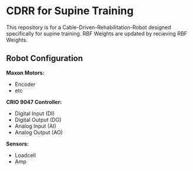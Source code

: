 # CDRR for Supine Training

This repository is for a Cable-Driven-Rehabilitation-Robot designed specifically for supine training. RBF Weights are updated by recieving RBF Weights.

## Robot Configuration

**Maxon Motors:**
- Encoder
- etc

**CRIO 9047 Controller:**
- Digital Input (DI)
- Digital Output (DO)
- Analog Input (AI)
- Analog Output (AO)

**Sensors:**
- Loadcell
- Amp
